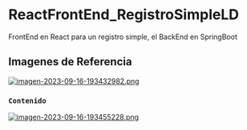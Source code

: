 # ReactFrontEnd_RegistroSimpleLD
FrontEnd en React para un registro simple, el BackEnd en SpringBoot

## Imagenes de Referencia
[![imagen-2023-09-16-193432982.png](https://i.postimg.cc/sX70WwYq/imagen-2023-09-16-193432982.png)](https://postimg.cc/2bjwRdX7)

### `Contenido`
[![imagen-2023-09-16-193455228.png](https://i.postimg.cc/sDN9V5Sh/imagen-2023-09-16-193455228.png)](https://postimg.cc/BX21pLmS)



